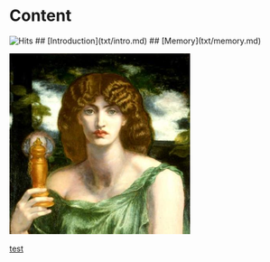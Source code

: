 # Content           
<img src="https://hitcounter.pythonanywhere.com/count/tag.svg?url=https%3A%2F%2Fmotherofmuses.github.io%2F" alt="Hits">
## [Introduction](txt/intro.md)
## [Memory](txt/memory.md)

[source:https://en.wikipedia.org/wiki/Mnemosyne#/media/File:Mnemosyne_(color)_Rossetti.jpg]::
<img src="81098138[1].jpg" width="320">



<a href="test.md">test</a>
